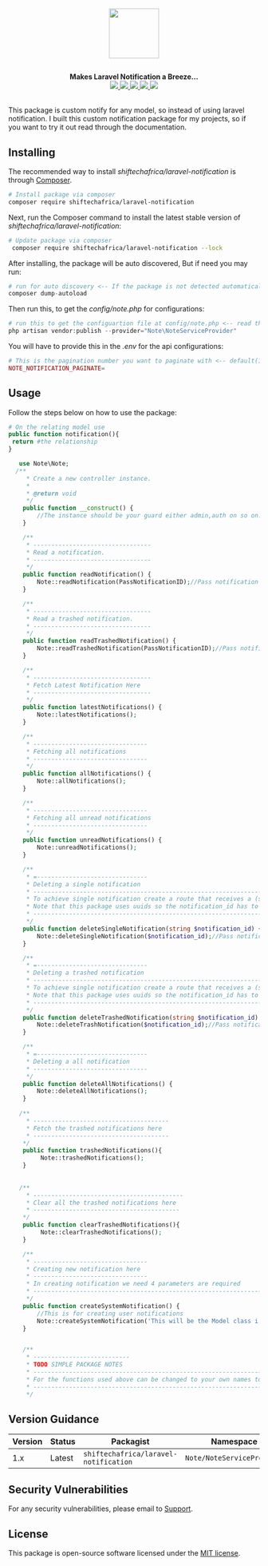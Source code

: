 # <p align="center"><a href="#" target="_blank"><img src="https://png.pngtree.com/png-vector/20190806/ourlarge/pngtree-alert-bell-notification-sound-blue-dotted-line-line-icon-png-image_1651804.jpg" width="100"></a></p>

<p align="center">
  <b>Makes Laravel Notification a Breeze...</b><br>
  <a href="https://github.com/SHIFTECH-AFRICA/laravel-notification/issues">
  <img src="https://img.shields.io/github/issues/SHIFTECH-AFRICA/laravel-notification">
  </a>
  <a href="https://github.com/SHIFTECH-AFRICA/laravel-notification/network/members">
  <img src="https://img.shields.io/github/forks/SHIFTECH-AFRICA/laravel-notification">
  </a>
  <a href="https://github.com/SHIFTECH-AFRICA/laravel-notification/stargazers">
  <img src="https://img.shields.io/github/stars/SHIFTECH-AFRICA/laravel-notification">
  </a>
    <a href="https://packagist.org/packages/shiftechafrica/laravel-notification">
    <img src="https://poser.pugx.org/shiftechafrica/laravel-notification/v/stable">
    </a>
    <a href="https://packagist.org/packages/shiftechafrica/laravel-notification">
    <img src="https://poser.pugx.org/shiftechafrica/laravel-notification/downloads">
    </a>
  <br><br>
</p>

This package is custom notify for any model, so instead of using laravel notification. I built this custom notification package for my projects, so if you want to try it out read through the documentation.

## Installing

The recommended way to install *shiftechafrica/laravel-notification* is through
[Composer](http://getcomposer.org).

```bash
# Install package via composer
composer require shiftechafrica/laravel-notification
```

Next, run the Composer command to install the latest stable version of *shiftechafrica/laravel-notification*:

```bash
# Update package via composer
 composer require shiftechafrica/laravel-notification --lock
```

After installing, the package will be auto discovered, But if need you may run:

```php
# run for auto discovery <-- If the package is not detected automatically -->
composer dump-autoload
```

Then run this, to get the *config/note.php* for configurations:

```php
# run this to get the configuartion file at config/note.php <-- read through it -->
php artisan vendor:publish --provider="Note\NoteServiceProvider"
```

You will have to provide this in the *.env* for the api configurations:

```php
# This is the pagination number you want to paginate with <-- default(10) -->
NOTE_NOTIFICATION_PAGINATE=
```
## Usage
Follow the steps below on how to use the package:

```php
# On the relating model use
public function notification(){
 return #the relationship
}
```

```php
   use Note\Note;
  /**
     * Create a new controller instance.
     *
     * @return void
     */
    public function __construct() {
        //The instance should be your guard either admin,auth on so on.
    }

    /**
     * ---------------------------------
     * Read a notification.
     * ---------------------------------
     */
    public function readNotification() {
        Note::readNotification(PassNotificationID);//Pass notification model id.
    }

    /**
     * ---------------------------------
     * Read a trashed notification.
     * ---------------------------------
     */
    public function readTrashedNotification() {
        Note::readTrashedNotification(PassNotificationID);//Pass notification model id.
    }

    /**
     * ---------------------------------
     * Fetch Latest Notification Here
     * ---------------------------------
     */
    public function latestNotifications() {
        Note::latestNotifications();
    }

    /**
     * --------------------------------
     * Fetching all notifications
     * --------------------------------
     */
    public function allNotifications() {
        Note::allNotifications();
    }

    /**
     * --------------------------------
     * Fetching all unread notifications
     * --------------------------------
     */
    public function unreadNotifications() {
        Note::unreadNotifications();
    }

    /**
     * =-------------------------------
     * Deleting a single notification
     * ------------------------------------------------------------------------------
     * To achieve single notification create a route that receives a (string) notification_id
     * Note that this package uses uuids so the notification_id has to be a string
     * ----------------------------------------------------------------------------------------
     */
    public function deleteSingleNotification(string $notification_id) {
        Note::deleteSingleNotification($notification_id);//Pass notification model id.
    }

    /**
     * =-------------------------------
     * Deleting a trashed notification
     * ------------------------------------------------------------------------------
     * To achieve single notification create a route that receives a (string) notification_id
     * Note that this package uses uuids so the notification_id has to be a string
     * ----------------------------------------------------------------------------------------
     */
    public function deleteTrashedNotification(string $notification_id) {
        Note::deleteTrashNotification($notification_id);//Pass notification model id.
    }

    /**
     * =-------------------------------
     * Deleting a all notification
     * --------------------------------
     */
    public function deleteAllNotifications() {
        Note::deleteAllNotifications();
    }
    
   /**
     * --------------------------------------
     * Fetch the trashed notifications here
     * --------------------------------------
    */
    public function trashedNotifications(){
         Note::trashedNotifications();
    }
    
    
   /**
     * ------------------------------------------
     * Clear all the trashed notifications here
     * -----------------------------------------
    */
    public function clearTrashedNotifications(){
         Note::clearTrashedNotifications();
    }

    /**
     * --------------------------------
     * Creating new notification here
     * --------------------------------
     * In creating notification we need 4 parameters are required
     * -------------------------------------------------------------------------------------------------------
     */
    public function createSystemNotification() {
        //This is for creating user notifications
        Note::createSystemNotification('This will be the Model class i.e App\User','My Notification Subject', 'My Notification Message');
    }


    /**
     * ---------------------------
     * TODO SIMPLE PACKAGE NOTES
     * -----------------------------------------------------------------------------------------
     * For the functions used above can be changed to your own names to call the package names
     * -----------------------------------------------------------------------------------------
     */


```

## Version Guidance

| Version | Status     | Packagist           | Namespace    | Repo                                                                                  |
|---------|------------|---------------------|--------------|---------------------------------------------------------------------------------------|
| 1.x     | Latest     | `shiftechafrica/laravel-notification` | `Note/NoteServiceProvider` | [v1.0.6](https://github.com/SHIFTECH-AFRICA/laravel-notification/releases/tag/v1.0.6) |

[shiftechafrica/laravel-notification-1-repo]: https://github.com/SHIFTECH-AFRICA/laravel-notification

## Security Vulnerabilities
 For any security vulnerabilities, please email to [Support](mailto:bugs@@shiftech.co.ke).

## License
 This package is open-source software licensed under the [MIT license](https://opensource.org/licenses/MIT).
